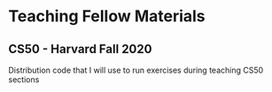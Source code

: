 # Teaching Fellow Materials
## CS50 - Harvard Fall 2020
Distribution code that I will use to run exercises during teaching CS50 sections
